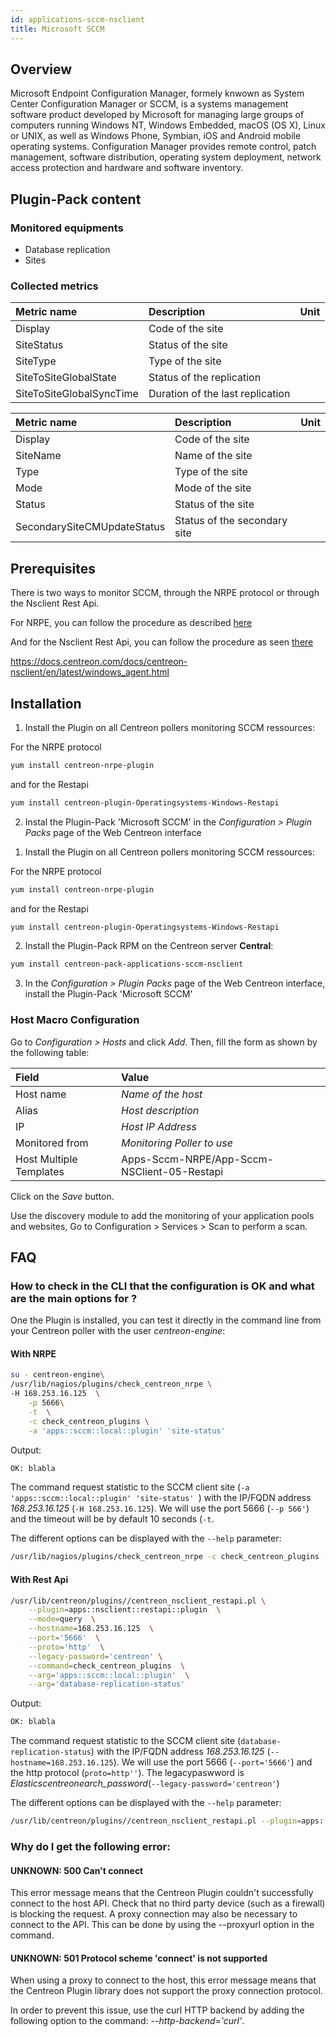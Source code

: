 ```yaml
---
id: applications-sccm-nsclient
title: Microsoft SCCM
---
```


## Overview

Microsoft Endpoint Configuration Manager, formely knwown as System Center Configuration Manager or SCCM, is a systems management software product developed by Microsoft for managing large groups of computers running Windows NT, Windows Embedded, macOS (OS X), Linux or UNIX, as well as Windows Phone, Symbian, iOS and Android mobile operating systems. Configuration Manager provides remote control, patch management, software distribution, operating system deployment, network access protection and hardware and software inventory.

## Plugin-Pack content

### Monitored equipments

* Database replication
* Sites 


### Collected metrics

<!--DOCUSAURUS_CODE_TABS-->

<!--database-replication-status-->

| Metric name              | Description                      | Unit    |
| :----------------------- | :------------------------------- | :------ |
| Display                  | Code of the site                 |         |
| SiteStatus               | Status of the site               |         |
| SiteType                 | Type of the site                 |         |
| SiteToSiteGlobalState    | Status of the replication        |         |
| SiteToSiteGlobalSyncTime | Duration of the last replication |         |


<!--site-status-->

| Metric name                 | Description                  | Unit    |
| :-------------------------- | :--------------------------- | :------ |
| Display                     | Code of the site             |         |
| SiteName                    | Name of the site             |         |
| Type                        | Type of the site             |         |
| Mode                        | Mode of the site             |         |
| Status                      | Status of the site           |         |
| SecondarySiteCMUpdateStatus | Status of the secondary site |         |




<!--END_DOCUSAURUS_CODE_TABS-->

## Prerequisites 

There is two ways to monitor SCCM, through the NRPE protocol or through the Nsclient Rest Api.

For NRPE, you can follow the procedure as described [here](operatingsystems-windows-nsclient-05-nrpe.html#nsclient)

And for the Nsclient Rest Api, you can follow the procedure as seen [there](operatingsystems-windows-nsclient-05-restapi.html#prerequisites)

https://docs.centreon.com/docs/centreon-nsclient/en/latest/windows_agent.html

## Installation

<!--DOCUSAURUS_CODE_TABS-->

<!--Online Licence Business & IT Editions-->

1. Install the Plugin on all Centreon pollers monitoring SCCM ressources:

For the NRPE protocol
```bash
yum install centreon-nrpe-plugin
```
and for the Restapi
```bash
yum install centreon-plugin-Operatingsystems-Windows-Restapi
```

2. Instal the Plugin-Pack 'Microsoft SCCM' in the *Configuration  >  Plugin Packs*  page of the Web Centreon interface

<!--Offline Licenses-->

1. Install the Plugin on all Centreon pollers monitoring SCCM ressources:

For the NRPE protocol
```bash
yum install centreon-nrpe-plugin
```
and for the Restapi
```bash
yum install centreon-plugin-Operatingsystems-Windows-Restapi
```

2. Install the Plugin-Pack RPM on the Centreon server **Central**:

```bash
yum install centreon-pack-applications-sccm-nsclient
```

3. In the *Configuration  \>  Plugin Packs*  page of the Web Centreon interface, install the Plugin-Pack 'Microsoft SCCM'

<!--END_DOCUSAURUS_CODE_TABS-->

### Host Macro Configuration


Go to *Configuration \> Hosts* and click *Add*. Then, fill the form as shown by
the following table:

| Field                   | Value                                       |
| :---------------------- | :------------------------------------------ |
| Host name               | *Name of the host*                          |
| Alias                   | *Host description*                          |
| IP                      | *Host IP Address*                           |
| Monitored from          | *Monitoring Poller to use*                  |
| Host Multiple Templates | Apps-Sccm-NRPE/App-Sccm-NSClient-05-Restapi |

Click on the *Save* button.

Use the discovery module to add the monitoring of your application pools and websites, Go to Configuration > Services > Scan to perform a scan.

## FAQ

### How to check in the CLI that the configuration is OK and what are the main options for ?

One the Plugin is installed, you can test it directly in the command line from your Centreon poller
with the user *centreon-engine*:

#### With NRPE
```bash
su - centreon-engine\
/usr/lib/nagios/plugins/check_centreon_nrpe \ 
-H 168.253.16.125  \
	-p 5666\
	-t  \
	-c check_centreon_plugins \
	-a 'apps::sccm::local::plugin' 'site-status' 

```

Output: 

```bash
OK: blabla
```

The command request statistic to the SCCM client site (```-a 'apps::sccm::local::plugin' 'site-status' ```) with the IP/FQDN address *168.253.16.125* (```-H 168.253.16.125```). We will use the port 5666 (```--p 566'```) and the timeout will be by default 10 seconds (```-t```. 

The different options can be displayed with the ```--help``` parameter:  

```bash
/usr/lib/nagios/plugins/check_centreon_nrpe -c check_centreon_plugins -a 'apps::sccm::local::plugin' 'site-status' --help
```

#### With Rest Api
```bash
/usr/lib/centreon/plugins//centreon_nsclient_restapi.pl \
	--plugin=apps::nsclient::restapi::plugin  \
	--mode=query  \
	--hostname=168.253.16.125  \
	--port='5666'  \
	--proto='http'  \
    --legacy-password='centreon' \
	--command=check_centreon_plugins  \
	--arg='apps::sccm::local::plugin'  \
	--arg='database-replication-status'  

```
Output: 

```bash
OK: blabla

```

The command request statistic to the SCCM client site (```database-replication-status```) with the IP/FQDN address *168.253.16.125* (```--hostname=168.253.16.125```). We will use the port 5666 (```--port='5666'```) and the http protocol (```proto=http''```). The legacypaswword is *Elasticscentreonearch_password*(```--legacy-password='centreon'```)


The different options can be displayed with the ```--help``` parameter:  
```bash
/usr/lib/centreon/plugins//centreon_nsclient_restapi.pl --plugin=apps::nsclient::restapi::plugin --mode=query --command=check_centreon_plugins --arg='apps::sccm::local::plugin' --arg='database-replication-status' --help'
```

### Why do I get the following error:

#### UNKNOWN: 500 Can't connect

This error message means that the Centreon Plugin couldn't successfully connect to the host API. Check that no third party device (such as a firewall) is blocking the request. A proxy connection may also be necessary to connect to the API. This can be done by using the --proxyurl option in the command.

#### UNKNOWN: 501 Protocol scheme 'connect' is not supported

When using a proxy to connect to the host, this error message means that the Centreon Plugin library does not support the proxy connection protocol.

In order to prevent this issue, use the curl HTTP backend by adding the following option to the command: *--http-backend='curl'*.
